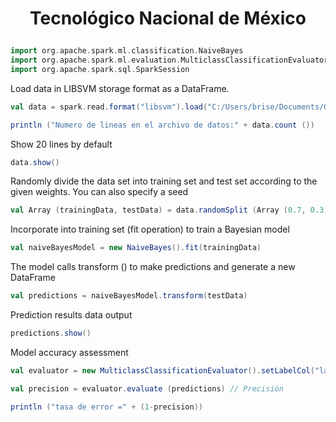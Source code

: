 # <p align="center"> Tecnológico Nacional de México </p>
```scala
import org.apache.spark.ml.classification.NaiveBayes
import org.apache.spark.ml.evaluation.MulticlassClassificationEvaluator
import org.apache.spark.sql.SparkSession
```

Load data in LIBSVM storage format as a DataFrame.
```scala
val data = spark.read.format("libsvm").load("C:/Users/brise/Documents/GitHub/NaiveBayes/sample_libsvm_data.txt")

println ("Numero de lineas en el archivo de datos:" + data.count ())
```

Show 20 lines by default
```scala
data.show()
```

Randomly divide the data set into training set and test set according to the given weights. You can also specify a seed
```scala
val Array (trainingData, testData) = data.randomSplit (Array (0.7, 0.3), 100L) // El resultado es el tipo de matriz, y la matriz almacena los datos del tipo DataSet
```

Incorporate into training set (fit operation) to train a Bayesian model
```scala
val naiveBayesModel = new NaiveBayes().fit(trainingData)
```

The model calls transform () to make predictions and generate a new DataFrame
```scala
val predictions = naiveBayesModel.transform(testData)
```

Prediction results data output
```scala
predictions.show()
```
 Model accuracy assessment
```scala
val evaluator = new MulticlassClassificationEvaluator().setLabelCol("label").setPredictionCol("prediction").setMetricName("accuracy")

val precision = evaluator.evaluate (predictions) // Precisión

println ("tasa de error =" + (1-precision))
```

